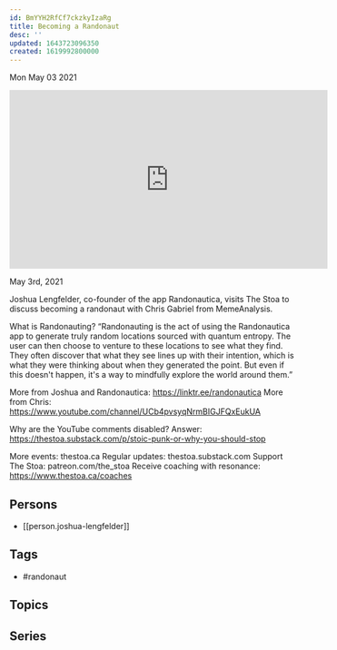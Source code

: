 ```yaml
---
id: BmYYH2RfCf7ckzkyIzaRg
title: Becoming a Randonaut
desc: ''
updated: 1643723096350
created: 1619992800000
---
```





Mon May 03 2021

<iframe width="560" height="315" src="https://www.youtube.com/embed/baEjOxY1hEo" title="Becoming a Randonaut w/ Joshua Lengfelder" frameborder="0" allow="accelerometer; autoplay; clipboard-write; encrypted-media; gyroscope; picture-in-picture" allowfullscreen ></iframe>

May 3rd, 2021

Joshua Lengfelder, co-founder of the app Randonautica, visits The Stoa to discuss becoming a randonaut with Chris Gabriel from MemeAnalysis. 

What is Randonauting? “Randonauting is the act of using the Randonautica app to generate truly random locations sourced with quantum entropy. The user can then choose to venture to these locations to see what they find. They often discover that what they see lines up with their intention, which is what they were thinking about when they generated the point. But even if this doesn't happen, it's a way to mindfully explore the world around them.”

More from Joshua and Randonautica: https://linktr.ee/randonautica
More from Chris: https://www.youtube.com/channel/UCb4pvsyqNrmBIGJFQxEukUA

Why are the YouTube comments disabled? Answer: https://thestoa.substack.com/p/stoic-punk-or-why-you-should-stop

More events: thestoa.ca
Regular updates: thestoa.substack.com
Support The Stoa: patreon.com/the_stoa
Receive coaching with resonance: https://www.thestoa.ca/coaches

## Persons

- [[person.joshua-lengfelder]]

## Tags

- #randonaut

## Topics



## Series



